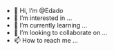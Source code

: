 - 👋 Hi, I’m @Edado
- 👀 I’m interested in ...
- 🌱 I’m currently learning ...
- 💞️ I’m looking to collaborate on ...
- 📫 How to reach me ...

<!---
Edado/Edado is a ✨ special ✨ repository because its `README.md` (this file) appears on your GitHub profile.
You can click the Preview link to take a look at your changes.
--->
